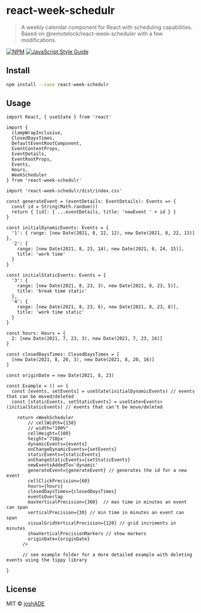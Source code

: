 # react-week-schedulr

> A weekly calendar component for React with scheduling capabilities. Based on @remotelock/react-week-scheduler with a few modifications.

[![NPM](https://img.shields.io/npm/v/react-week-schedulr.svg)](https://www.npmjs.com/package/react-week-schedulr) [![JavaScript Style Guide](https://img.shields.io/badge/code_style-standard-brightgreen.svg)](https://standardjs.com)

## Install

```bash
npm install --save react-week-schedulr
```

## Usage

```tsx
import React, { useState } from 'react'

import {
  clampWrapInclusive,
  ClosedDaysTimes,
  DefaultEventRootComponent,
  EventContentProps,
  EventDetails,
  EventRootProps,
  Events,
  Hours,
  WeekScheduler
} from 'react-week-schedulr'

import 'react-week-schedulr/dist/index.css'

const generateEvent = (eventDetails: EventDetails): Events => {
  const id = String(Math.random())
  return { [id]: { ...eventDetails, title: 'newEvent ' + id } }
}

const initialDynamicEvents: Events = {
  '1': { range: [new Date(2021, 8, 22, 12), new Date(2021, 8, 22, 13)] },
  '2': {
    range: [new Date(2021, 8, 23, 14), new Date(2021, 8, 24, 15)],
    title: 'work time'
  }
}

const initialStaticEvents: Events = {
  '3': {
    range: [new Date(2021, 8, 23, 3), new Date(2021, 8, 23, 5)],
    title: 'break time static'
  },
  '4': {
    range: [new Date(2021, 8, 23, 6), new Date(2021, 8, 23, 8)],
    title: 'work time static'
  }
}

const hours: Hours = {
  2: [new Date(2021, 7, 23, 3), new Date(2021, 7, 23, 16)]
}

const closedDaysTimes: ClosedDaysTimes = [
  [new Date(2021, 8, 20, 3), new Date(2021, 8, 20, 16)]
]

const originDate = new Date(2021, 8, 23)

const Example = () => {
  const [events, setEvents] = useState(initialDynamicEvents) // events that can be moved/deleted
  const [staticEvents, setStaticEvents] = useState<Events>(initialStaticEvents) // events that can't be move/deleted
  
    return <WeekScheduler
        // cellWidth={150}
        // width="100%"
        cellHeight={100}
        height='710px'
        dynamicEvents={events}
        onChangeDynamicEvents={setEvents}
        staticEvents={staticEvents}
        onChangeStaticEvents={setStaticEvents}
        newEventsAddedTo='dynamic'
        generateEvent={generateEvent} // generates the id for a new event
        cellClickPrecision={60}
        hours={hours}
        closedDaysTimes={closedDaysTimes}
        eventsOverlap
        maxVerticalPrecision={360}  // max time in minutes an event can span
        verticalPrecision={30} // min time in minutes an event can span
        visualGridVerticalPrecision={120} // grid incriments in minutes
        showVerticalPrecisionMarkers // show markers
        originDate={originDate}
      />

      // see example folder for a more detailed example with deleting events using the tippy library
  
}
```

## License

MIT © [joshADE](https://github.com/joshADE)
